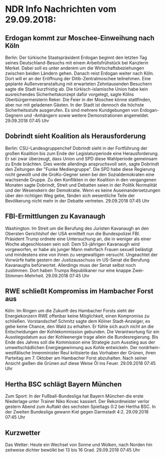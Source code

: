 # NDR Info Nachrichten vom 29.09.2018:


## Erdogan kommt zur Moschee-Einweihung nach Köln
Berlin: Der türkische Staatspräsident Erdogan beginnt den letzten Tag seines Deutschland-Besuchs mit einem Arbeitsfrühstück bei Kanzlerin Merkel. Dabei soll es unter anderem um die Wirtschaftsbeziehungen zwischen beiden Ländern gehen. Danach reist Erdogan weiter nach Köln. Dort will er an der Eröffnung der Ditib-Zentralmoschee teilnehmen. Eine geplante Außenveranstaltung mit erwarteten Zehntausenden Besuchern sagte die Stadt kurzfristig ab. Die türkisch-islamische Union habe kein ausreichendes Sicherheitskonzept dafür vorgelegt, sagte Kölns Oberbürgermeisterin Reker. Die Feier in der Moschee könne stattfinden, aber nur mit geladenen Gästen. In der Stadt ist dennoch die höchste Sicherheitsstufe ausgerufen. Es sind mehrere Kundgebungen von Erdogan-Gegnern und -Anhängern sowie weitere Demonstrationen angemeldet. 29.09.2018 07:45 Uhr 

## Dobrindt sieht Koalition als Herausforderung
Berlin: 	CSU-Landesgruppenchef Dobrindt sieht in der Fortführung der großen Koalition bis zum Ende der Legislaturperiode eine Herausforderung. Er sei zwar überzeugt, dass Union und SPD diese Wahlperiode gemeinsam zu Ende brächten. Dies werde allerdings anspruchsvoll sein, sagte Dobrindt den Zeitungen der "Funke Mediengruppe". Die SPD habe diese Regierung nicht gewollt und die GroKo-Gegner seien bei den Sozialdemokraten eine wachsende Gruppe. Zu den Konflikten in der Koalition in den vergangenen Monaten sagte Dobrindt, Streit und Debatten seien in der Politik Normalität und der Wesenskern der Demokratie. Wenn es keine Auseinandersetzungen über den richtigen Weg gebe, fänden sich wesentliche Teile der Bevölkerung nicht mehr in der Debatte vertreten. 29.09.2018 07:45 Uhr 

## FBI-Ermittlungen zu Kavanaugh
Washington: Im Streit um die Berufung des Juristen Kavanaugh an den Obersten Gerichtshof der USA ermittelt nun die Bundespolizei FBI. Präsident Trump ordnete eine Untersuchung an, die in weniger als einer Woche abgeschlossen sein soll. Dem 53-jährigen Kavanaugh wird vorgeworfen, er habe als junger Mann mehrfach Frauen sexuell belästigt und mindestens eine von ihnen zu vergewaltigen versucht. Ungeachtet der Vorwürfe hatte gestern der Justizausschuss im US-Senat die Berufung Kavanaughs befürwortet. Allerdings muss der Senat selbst noch zustimmen. Dort haben Trumps Republikaner nur eine knappe Zwei-Stimmen-Mehrheit. 29.09.2018 07:45 Uhr 

## RWE schließt Kompromiss im Hambacher Forst aus
Köln: Im Ringen um die Zukunft des Hambacher Forsts sieht der Energiekonzern RWE offenbar keine Möglichkeit, einen Kompromiss zu schließen. Vorstandschef Schmitz sagte dem Kölner Stadt-Anzeiger, es gebe keine Chance, den Wald zu erhalten. Er fühle sich auch nicht an die Entscheidungen der Kohlekommission gebunden. Die Verantwortung für ein Ausstiegsdatum aus der Kohleenergie trage allein die Bundesregierung. Bis Ende des Jahres soll die Kommission eine Strategie zum Ausstieg aus der umweltschädlichen Energiegewinnung aus Kohle entwickeln. Der nordrhein-westfälische Innenminister Reul kritisierte das Vorhaben der Grünen, ihren Parteitag am 7. Oktober am Hambacher Forst abzuhalten. Nach seiner Ansicht gießen die Grünen auf diese Weise Öl ins Feuer. 29.09.2018 07:45 Uhr 

## Hertha BSC schlägt Bayern München
Zum Sport: In der Fußball-Bundesliga hat Bayern München die erste Niederlage unter Trainer Niko Kovac kassiert. Der Rekordmeister verlor gestern Abend zum Auftakt des sechsten Spieltags 0:2 bei Hertha BSC. In der Zweiten Bundesliga gewann Kiel gegen Darmstadt 4:2. 29.09.2018 07:45 Uhr 

## Kurzwetter
Das Wetter: Heute ein Wechsel von Sonne und Wolken, nach Norden hin zeitweise dichter bewölkt bei 13 bis 16 Grad. 29.09.2018 07:45 Uhr 

